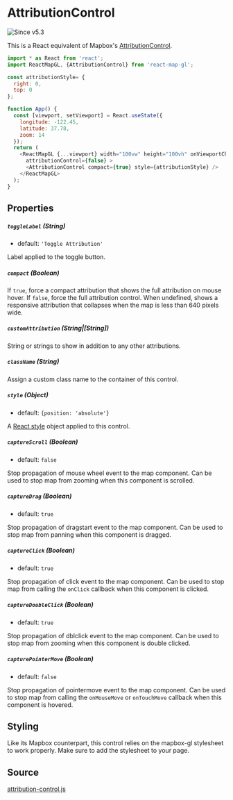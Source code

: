 # AttributionControl

![Since v5.3](https://img.shields.io/badge/since-v5.3-green)

This is a React equivalent of Mapbox's [AttributionControl](https://docs.mapbox.com/mapbox-gl-js/api/#attributioncontrol).

```js
import * as React from 'react';
import ReactMapGL, {AttributionControl} from 'react-map-gl';

const attributionStyle= {
  right: 0,
  top: 0
};

function App() {
  const [viewport, setViewport] = React.useState({
    longitude: -122.45,
    latitude: 37.78,
    zoom: 14
  });
  return (
    <ReactMapGL {...viewport} width="100vw" height="100vh" onViewportChange={setViewport}
      attributionControl={false} >
      <AttributionControl compact={true} style={attributionStyle} />
    </ReactMapGL>
  );
}
```

## Properties

##### `toggleLabel` (String)

- default: `'Toggle Attribution'`

Label applied to the toggle button.

##### `compact` (Boolean)

If `true`, force a compact attribution that shows the full attribution on mouse hover. If `false`, force the full attribution control. When undefined, shows a responsive attribution that collapses when the map is less than 640 pixels wide.

##### `customAttribution` (String|[String])

String or strings to show in addition to any other attributions.

##### `className` (String)

Assign a custom class name to the container of this control.

##### `style` (Object)

- default: `{position: 'absolute'}`

A [React style](https://reactjs.org/docs/dom-elements.html#style) object applied to this control.

##### `captureScroll` (Boolean)

- default: `false`

Stop propagation of mouse wheel event to the map component. Can be used to stop map from zooming when this component is scrolled.

##### `captureDrag` (Boolean)

- default: `true`

Stop propagation of dragstart event to the map component. Can be used to stop map from panning when this component is dragged.

##### `captureClick` (Boolean)

- default: `true`

Stop propagation of click event to the map component. Can be used to stop map from calling the `onClick` callback when this component is clicked.

##### `captureDoubleClick` (Boolean)

- default: `true`

Stop propagation of dblclick event to the map component. Can be used to stop map from zooming when this component is double clicked.

##### `capturePointerMove` (Boolean)

- default: `false`

Stop propagation of pointermove event to the map component. Can be used to stop map from calling the `onMouseMove` or `onTouchMove` callback when this component is hovered.

## Styling

Like its Mapbox counterpart, this control relies on the mapbox-gl stylesheet to work properly. Make sure to add the stylesheet to your page.

## Source

[attribution-control.js](https://github.com/visgl/react-map-gl/tree/6.1-release/src/components/attribution-control.js)
